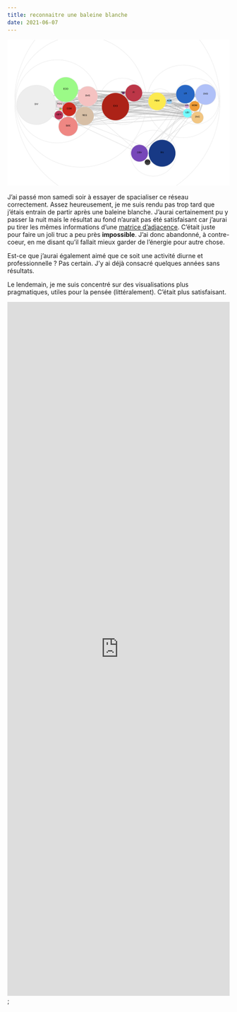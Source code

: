 ```yaml
---
title: reconnaitre une baleine blanche
date: 2021-06-07
---
```


![](/images/baleine-blanche.png)


J’ai passé mon samedi soir à essayer de spacialiser ce réseau correctement. Assez heureusement, je me suis rendu pas trop tard que j’étais entrain de partir après une baleine blanche. J’aurai certainement pu y passer la nuit mais le résultat au fond n’aurait pas été satisfaisant car j’aurai pu tirer les mêmes informations d’une [matrice d’adjacence](https://observablehq.com/d/67c0c7318aa09bb5). C’était juste pour faire un joli truc a peu près **impossible**. J’ai donc abandonné, à contre-coeur, en me disant qu’il fallait mieux garder de l’énergie pour autre chose.

Est-ce que j’aurai également aimé que ce soit une activité diurne et professionnelle ? Pas certain. J’y ai déjà consacré quelques années sans résultats.

Le lendemain, je me suis concentré sur des visualisations plus pragmatiques, utiles pour la pensée (littéralement). C’était plus satisfaisant.

<iframe width="100%" height="1570" frameborder="0"
src="https://observablehq.com/embed/@taniki/regionales2021-sondages-suivi?cells=institutsChart%2CregionsChart%2ChypothesesChart"></iframe>;
